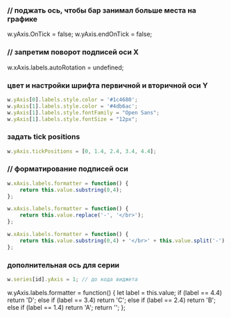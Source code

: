 ### // поджать ось, чтобы бар занимал больше места на графике 
w.yAxis.OnTick = false;
w.yAxis.endOnTick = false;

### // запретим поворот подписей оси X
w.xAxis.labels.autoRotation = undefined;

### цвет и настройки шрифта первичной и вторичной оси Y
```javascript
w.yAxis[0].labels.style.color = '#1c4680';
w.yAxis[1].labels.style.color = '#4db6ac';
w.yAxis[1].labels.style.fontFamily = "Open Sans";
w.yAxis[1].labels.style.fontSize = "12px";
```
### задать tick positions
```javascript
w.yAxis.tickPositions = [0, 1.4, 2.4, 3.4, 4.4];
```

### // форматирование подписей оси
```javascript
w.xAxis.labels.formatter = function() {
    return this.value.substring(0,4);
};

w.xAxis.labels.formatter = function() {
    return this.value.replace('-', '</br>');
};

w.xAxis.labels.formatter = function() {
    return this.value.substring(0,4) + '</br>' + this.value.split('-')[1];
};
```

### дополнительная ось для серии

```javascript
w.series[id].yAxis = 1; // до кода виджета
```

w.yAxis.labels.formatter = function() {
    let label = this.value;
    if (label == 4.4) return 'D';
    else if (label == 3.4) return 'C';
    else if (label == 2.4) return 'B';
    else if (label == 1.4) return 'A';
    return '';
};
```
